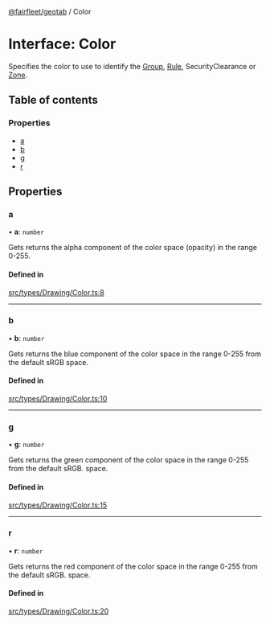 [@fairfleet/geotab](../README.md) / Color

# Interface: Color

Specifies the color to use to identify the [Group](Group.md), [Rule](Rule.md), SecurityClearance or [Zone](Zone.md).

## Table of contents

### Properties

- [a](Color.md#a)
- [b](Color.md#b)
- [g](Color.md#g)
- [r](Color.md#r)

## Properties

### a

• **a**: `number`

Gets returns the alpha component of the color space (opacity) in the range 0-255.

#### Defined in

[src/types/Drawing/Color.ts:8](https://github.com/fairfleet/geotab/blob/d57d931/src/types/Drawing/Color.ts#L8)

___

### b

• **b**: `number`

Gets returns the blue component of the color space in the range 0-255 from the default sRGB space.

#### Defined in

[src/types/Drawing/Color.ts:10](https://github.com/fairfleet/geotab/blob/d57d931/src/types/Drawing/Color.ts#L10)

___

### g

• **g**: `number`

Gets returns the green component of the color space in the range 0-255 from the default sRGB.
 space.

#### Defined in

[src/types/Drawing/Color.ts:15](https://github.com/fairfleet/geotab/blob/d57d931/src/types/Drawing/Color.ts#L15)

___

### r

• **r**: `number`

Gets returns the red component of the color space in the range 0-255 from the default sRGB.
 space.

#### Defined in

[src/types/Drawing/Color.ts:20](https://github.com/fairfleet/geotab/blob/d57d931/src/types/Drawing/Color.ts#L20)
